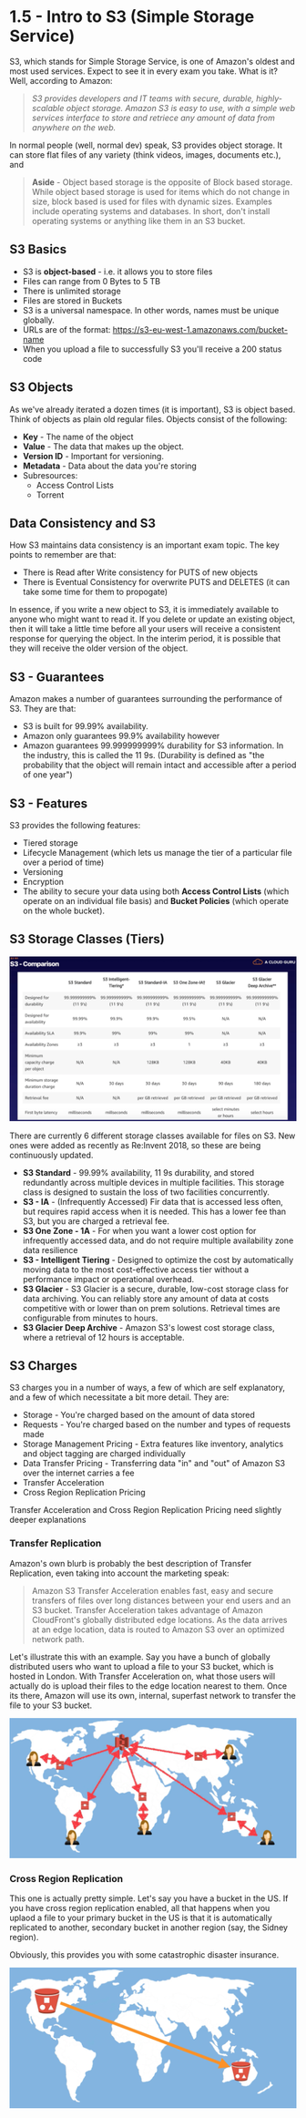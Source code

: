 # 1.5 - Intro to S3 (Simple Storage Service)

S3, which stands for Simple Storage Service, is one of Amazon's oldest and most used services. Expect to see it in every exam you take. What is it? Well, according to Amazon:

> *S3 provides developers and IT teams with secure, durable, highly-scalable object storage. Amazon S3 is easy to use, with a simple web services interface to store and retriece any amount of data from anywhere on the web.*
> 

In normal people (well, normal dev) speak, S3 provides object storage. It can store flat files of any variety (think videos, images, documents etc.), and

> **Aside** - Object based storage is the opposite of Block based storage. While object based storage is used for items which do not change in size, block based is used for files with dynamic sizes. Examples include operating systems and databases.
> In short, don't install operating systems or anything like them in an S3 bucket.

## S3 Basics

* S3 is **object-based** - i.e. it allows you to store files
* Files can range from 0 Bytes to 5 TB
* There is unlimited storage
* Files are stored in Buckets
* S3 is a universal namespace. In other words, names must be unique globally.
* URLs are of the format: https://s3-eu-west-1.amazonaws.com/bucket-name
* When you upload a file to successfully S3 you'll receive a 200 status code

## S3 Objects

As we've already iterated a dozen times (it is important), S3 is object based. Think of objects as plain old regular files. Objects consist of the following:
* **Key** - The name of the object
* **Value** - The data that makes up the object.
* **Version ID** - Important for versioning.
* **Metadata** - Data about the data you're storing
* Subresources:
  * Access Control Lists
  * Torrent

## Data Consistency and S3

How S3 maintains data consistency is an important exam topic. The key points to remember are that:
* There is Read after Write consistency for PUTS of new objects
* There is Eventual Consistency for overwrite PUTS and DELETES (it can take some time for them to propogate)

In essence, if you write a new object to S3, it is immediately available to anyone who might want to read it. If you delete or update an existing object, then it will take a little time before all your users will receive a consistent response for querying the object. In the interim period, it is possible that they will receive the older version of the object.

## S3 - Guarantees

Amazon makes a number of guarantees surrounding the performance of S3. They are that:

* S3 is built for 99.99% availability.
* Amazon only guarantees 99.9% availability however
* Amazon guarantees 99.999999999% durability for S3 information. In the industry, this is called the 11 9s. (Durability is defined as "the probability that the object will remain intact and accessible after a period of one year")

## S3 - Features

S3 provides the following features:

* Tiered storage
* Lifecycle Management (which lets us manage the tier of a particular file over a period of time)
* Versioning
* Encryption
* The ability to secure your data using both **Access Control Lists** (which operate on an individual file basis) and **Bucket Policies** (which operate on the whole bucket).

## S3 Storage Classes (Tiers)

![bdf3923c.png](attachments/bdf3923c.png)

There are currently 6 different storage classes available for files on S3. New ones were added as recently as Re:Invent 2018, so these are being continuously updated.

* **S3 Standard** - 99.99% availability, 11 9s durability, and stored redundantly across multiple devices in multiple facilities. This storage class is designed to sustain the loss of two facilities concurrently.
* **S3 - IA** - (Infrequently Accessed) Fir data that is accessed less often, but requires rapid access when it is needed. This has a lower fee than S3, but you are charged a retrieval fee.
* **S3 One Zone - 1A** - For when you want a lower cost option for infrequently accessed data, and do not require multiple availability zone data resilience
* **S3 - Intelligent Tiering** - Designed to optimize the cost by automatically moving data to the most cost-effective access tier without a performance impact or operational overhead.
* **S3 Glacier** - S3 Glacier is a secure, durable, low-cost storage class for data archiving. You can reliably store any amount of data at costs competitive with or lower than on prem solutions. Retrieval times are configurable from minutes to hours.
* **S3 Glacier Deep Archive** - Amazon S3's lowest cost storage class, where a retrieval of 12 hours is acceptable.

## S3 Charges

S3 charges you in a number of ways, a few of which are self explanatory, and a few of which necessitate a bit more detail. They are:

* Storage - You're charged based on the amount of data stored
* Requests - You're charged based on the number and types of requests made
* Storage Management Pricing - Extra features like inventory, analytics and object tagging are charged individually
* Data Transfer Pricing - Transferring data "in" and "out" of Amazon S3 over the internet carries a fee
* Transfer Acceleration
* Cross Region Replication Pricing

Transfer Acceleration and Cross Region Replication Pricing need slightly deeper explanations

### Transfer Replication

Amazon's own blurb is probably the best description of Transfer Replication, even taking into account the marketing speak:

> Amazon S3 Transfer Acceleration enables fast, easy and secure transfers of files over long distances between your end users and an S3 bucket.
> Transfer Acceleration takes advantage of Amazon CloudFront's globally distributed edge locations. As the data arrives at an edge location, data is routed to Amazon S3 over an optimized network path.

Let's illustrate this with an example. Say you have a bunch of globally distributed users who want to upload a file to your S3 bucket, which is hosted in London. With Transfer Acceleration on, what those users will actually do is upload their files to the edge location nearest to them. Once its there, Amazon will use its own, internal, superfast network to transfer the file to your S3 bucket.

![6782b459.png](attachments/6782b459.png)

### Cross Region Replication

This one is actually pretty simple. Let's say you have a bucket in the US. If you have cross region replication enabled, all that happens when you uplaod a file to your primary bucket in the US is that it is automatically replicated to another, secondary bucket in another region (say, the Sidney region). 

Obviously, this provides you with some catastrophic disaster insurance.

![c3e7fbaf.png](attachments/c3e7fbaf.png)